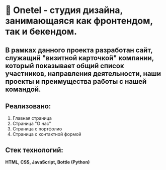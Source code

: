# 📒 Onetel - студия дизайна, занимающаяся как фронтендом, так и бекендом.

## В рамках данного проекта разработан сайт, служащий "визитной карточкой" компании, который показывает общий список участников, направления деятельности, наши проекты и преимущества работы с нашей командой.

## Реализовано:
1. Главная страница  
2. Страница "О нас"  
3. Страница с портфолио  
4. Страница с контактной формой  

## Стек технологий:
**HTML, CSS, JavaScript, Bottle (Python)**
